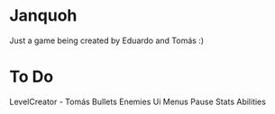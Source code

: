 # Janquoh
Just a game being created by Eduardo and Tomás :)

# To Do
LevelCreator - Tomás
Bullets
Enemies
Ui
Menus
Pause
Stats
Abilities
